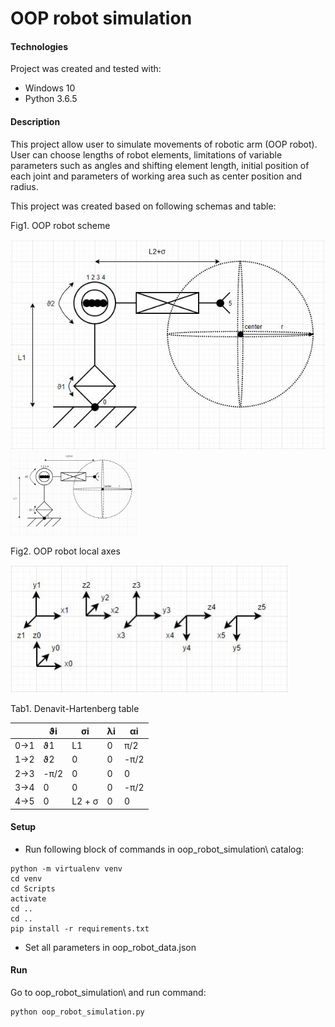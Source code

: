 # OOP robot simulation

#### Technologies
Project was created and tested with:
* Windows 10
* Python 3.6.5

#### Description
This project allow user to simulate movements of robotic arm (OOP robot). User can choose lengths of robot elements, limitations of variable parameters such as angles and shifting element length, initial position of each joint and parameters of working area such as center position and radius.

This project was created based on following schemas and table:

Fig1. OOP robot scheme

![robot scheme](/images/robot.JPG)
<img src="/images/robot.JPG" width="202">

Fig2. OOP robot local axes

![robot axes](/images/axes.JPG)

Tab1. Denavit-Hartenberg table

|  | ϑi | σi | λi | αi|
|- | -- | -- | -- | - |
|0->1 | ϑ1| L1| 0| π/2|
|1->2 | ϑ2| 0 | 0| -π/2|
|2->3 | -π/2| 0| 0| 0|
|3->4 | 0| 0| 0| -π/2|
|4->5 | 0| L2 + σ| 0| 0|


#### Setup
- Run following block of commands in oop_robot_simulation\ catalog:
```
python -m virtualenv venv
cd venv
cd Scripts
activate
cd ..
cd ..
pip install -r requirements.txt
```
- Set all parameters in oop_robot_data.json


#### Run
Go to oop_robot_simulation\ and run command:
```
python oop_robot_simulation.py
```